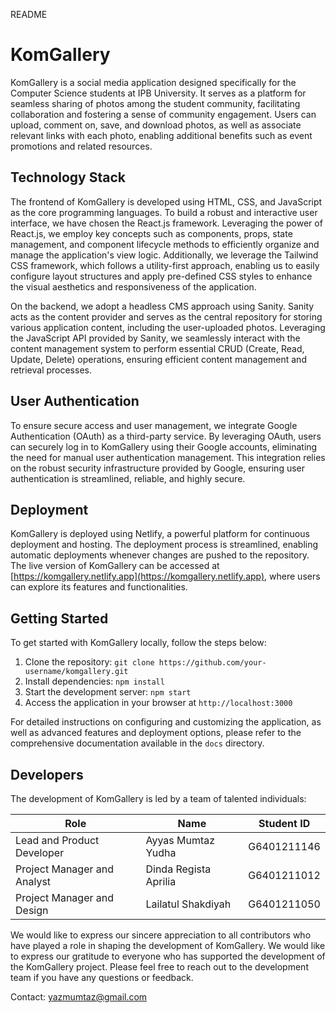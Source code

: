 README

# KomGallery

KomGallery is a social media application designed specifically for the Computer Science students at IPB University. It serves as a platform for seamless sharing of photos among the student community, facilitating collaboration and fostering a sense of community engagement. Users can upload, comment on, save, and download photos, as well as associate relevant links with each photo, enabling additional benefits such as event promotions and related resources.

## Technology Stack

The frontend of KomGallery is developed using HTML, CSS, and JavaScript as the core programming languages. To build a robust and interactive user interface, we have chosen the React.js framework. Leveraging the power of React.js, we employ key concepts such as components, props, state management, and component lifecycle methods to efficiently organize and manage the application's view logic. Additionally, we leverage the Tailwind CSS framework, which follows a utility-first approach, enabling us to easily configure layout structures and apply pre-defined CSS styles to enhance the visual aesthetics and responsiveness of the application.

On the backend, we adopt a headless CMS approach using Sanity. Sanity acts as the content provider and serves as the central repository for storing various application content, including the user-uploaded photos. Leveraging the JavaScript API provided by Sanity, we seamlessly interact with the content management system to perform essential CRUD (Create, Read, Update, Delete) operations, ensuring efficient content management and retrieval processes.

## User Authentication

To ensure secure access and user management, we integrate Google Authentication (OAuth) as a third-party service. By leveraging OAuth, users can securely log in to KomGallery using their Google accounts, eliminating the need for manual user authentication management. This integration relies on the robust security infrastructure provided by Google, ensuring user authentication is streamlined, reliable, and highly secure.

## Deployment

KomGallery is deployed using Netlify, a powerful platform for continuous deployment and hosting. The deployment process is streamlined, enabling automatic deployments whenever changes are pushed to the repository. The live version of KomGallery can be accessed at [https://komgallery.netlify.app](https://komgallery.netlify.app), where users can explore its features and functionalities.

## Getting Started

To get started with KomGallery locally, follow the steps below:

1. Clone the repository: `git clone https://github.com/your-username/komgallery.git`
2. Install dependencies: `npm install`
3. Start the development server: `npm start`
4. Access the application in your browser at `http://localhost:3000`

For detailed instructions on configuring and customizing the application, as well as advanced features and deployment options, please refer to the comprehensive documentation available in the `docs` directory.

## Developers

The development of KomGallery is led by a team of talented individuals:

| Role                            | Name                     | Student ID   |
|---------------------------------|--------------------------|--------------|
| Lead and Product Developer      | Ayyas Mumtaz Yudha       | G6401211146  |
| Project Manager and Analyst     | Dinda Regista Aprilia    | G6401211012  |
| Project Manager and Design      | Lailatul Shakdiyah       | G6401211050  |

We would like to express our sincere appreciation to all contributors who have played a role in shaping the development of KomGallery. We would like to express our gratitude to everyone who has supported the development of the KomGallery project. Please feel free to reach out to the development team if you have any questions or feedback.

Contact: yazmumtaz@gmail.com
